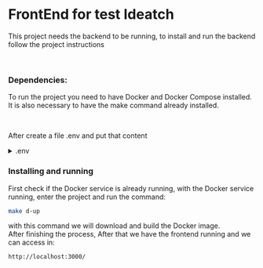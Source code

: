 # FrontEnd for test Ideatch
This project needs the backend to be running, to install and run the backend follow the project instructions

<br>

### Dependencies:
To run the project you need to have Docker and Docker Compose installed.  
It is also necessary to have the make command already installed.

<br />

After create a file .env and put that content
<details>
<summary>.env</summary>

```.dotenv
VITE_API_BASE=http://localhost:8080/v1
```
</details>

### Installing and running

First check if the Docker service is already running, with the Docker service running, enter the
project and run the command:
```bash
make d-up
```
with this command we will download and build the Docker image.   
After finishing the process, After that we have the frontend running and we can access in:
```
http://localhost:3000/
```
